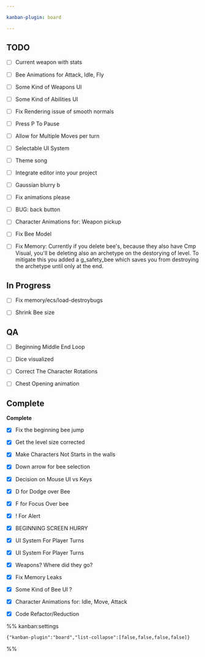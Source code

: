 ```yaml
---

kanban-plugin: board

---
```


## TODO

- [ ] Current weapon with stats
- [ ] Bee Animations for Attack, Idle, Fly
- [ ] Some Kind of Weapons UI
- [ ] Some Kind of Abilities UI
- [ ] Fix Rendering issue of smooth normals
- [ ] Press P To Pause
- [ ] Allow for Multiple Moves per turn
- [ ] Selectable UI System
- [ ] Theme song
- [ ] Integrate editor into your project
- [ ] Gaussian blurry b
- [ ] Fix animations please
- [ ] BUG: back button
- [ ] Character Animations for: Weapon pickup
- [ ] Fix Bee Model
- [ ] Fix Memory: Currently if you delete bee's, because they also have Cmp Visual, you'll be deleting also an archetype on the destorying of level. To mitigate this you added a g_safety_bee which saves you from destroying the archetype until only at the end.


## In Progress

- [ ] Fix memory/ecs/load-destroybugs
- [ ] Shrink Bee size


## QA

- [ ] Beginning Middle End Loop
- [ ] Dice visualized
- [ ] Correct The Character Rotations
- [ ] Chest Opening animation


## Complete

**Complete**
- [x] Fix the beginning bee jump
- [x] Get the level size corrected
- [x] Make Characters Not Starts in the walls
- [x] Down arrow for bee selection
- [x] Decision on Mouse UI vs Keys
- [x] D for Dodge over Bee
- [x] F for Focus Over bee
- [x] ! For Alert
- [x] BEGINNING SCREEN HURRY
- [x] UI System For Player Turns
- [x] UI System For Player Turns
- [x] Weapons? Where did they go?
- [x] Fix Memory Leaks
- [x] Some Kind of Bee UI ?
- [x] Character Animations for: Idle, Move, Attack
- [x] Code Refactor/Reduction




%% kanban:settings
```
{"kanban-plugin":"board","list-collapse":[false,false,false,false]}
```
%%